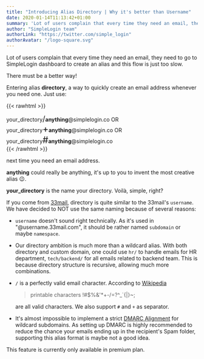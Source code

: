 ```yaml
---
title: "Introducing Alias Directory | Why it's better than Username"
date: 2020-01-14T11:13:42+01:00
summary: 'Lot of users complain that every time they need an email, they need to go to SimpleLogin dashboard to create an alias and this flow is just too slow. There must be a better way!'
author: "SimpleLogin team"
authorLink: "https://twitter.com/simple_login"
authorAvatar: "/logo-square.svg"
---
```


Lot of users complain that every time they need an email, they need to go to SimpleLogin dashboard to create an alias and this flow is just too slow.

There must be a better way!

Entering alias **directory**, a way to quickly create an email address whenever you need one.
Just use:

{{< rawhtml >}}

<div class="pl-3 py-2 bg-light">
    your_directory<span style="font-size: 20px">/</span><b>anything</b>@simplelogin.co   OR <br>
    your_directory<span style="font-size: 24px">+</span><b>anything</b>@simplelogin.co   OR <br>
    your_directory<span style="font-size: 24px">#</span><b>anything</b>@simplelogin.co <br>
</div>
{{< /rawhtml >}}

next time you need an email address.

**anything** could really be anything, it's up to you to invent the most creative alias 😉.

**your_directory** is the name your directory. Voilà, simple, right?

If you come from [33mail](https://www.33mail.com), directory is quite similar to the 33mail's `username`. We have decided to NOT use the same naming because of several reasons:

- `username` doesn't sound right technically. As it's used in "@username.33mail.com", it should be rather named `subdomain` or maybe `namespace`.

- Our directory ambition is much more than a wildcard alias. With both directory and custom domain, one could use `hr/` to handle emails for HR department, `tech/backend/` for all emails related to backend team. This is because directory structure is recursive, allowing much more combinations.

- `/` is a perfectly valid email character. According to [Wikipedia](https://en.wikipedia.org/wiki/Email_address)

    > printable characters !#$%&'*+-/=?^_`{|}~;

    are all valid characters. We also support `#` and `+` as separator.

- It's almost impossible to implement a strict [DMARC Alignment](https://en.wikipedia.org/wiki/DMARC#Alignment) for wildcard subdomains. As setting up DMARC is highly recommended to reduce the chance your emails ending up in the recipient's Spam folder, supporting this alias format is maybe not a good idea.

This feature is currently only available in premium plan.





